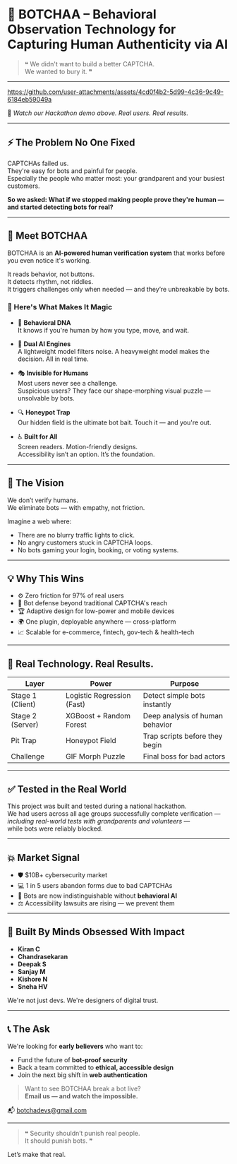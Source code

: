 # 🧠 BOTCHAA – Behavioral Observation Technology for Capturing Human Authenticity via AI

> ❝ We didn't want to build a better CAPTCHA.  
We wanted to bury it. ❞

---


https://github.com/user-attachments/assets/4cd0f4b2-5d99-4c36-9c49-6184eb59049a





🎥 *Watch our Hackathon demo above. Real users. Real results.*

---

## ⚡️ The Problem No One Fixed

CAPTCHAs failed us.  
They're easy for bots and painful for people.  
Especially the people who matter most: your grandparent and your busiest customers.

**So we asked: What if we stopped making people prove they're human — and started detecting bots for real?**

---

## 🚀 Meet BOTCHAA

BOTCHAA is an **AI-powered human verification system** that works before you even notice it's working.

It reads behavior, not buttons.  
It detects rhythm, not riddles.  
It triggers challenges only when needed — and they’re unbreakable by bots.

### 🤯 Here's What Makes It Magic

- 🧬 **Behavioral DNA**  
  It knows if you're human by how you type, move, and wait.

- 🧠 **Dual AI Engines**  
  A lightweight model filters noise. A heavyweight model makes the decision. All in real time.

- 🎭 **Invisible for Humans**  
  Most users never see a challenge.  
  Suspicious users? They face our shape-morphing visual puzzle — unsolvable by bots.

- 🔍 **Honeypot Trap**  
  Our hidden field is the ultimate bot bait. Touch it — and you're out.

- ♿ **Built for All**  
  Screen readers. Motion-friendly designs.  
  Accessibility isn’t an option. It’s the foundation.

---

## 🧠 The Vision

We don’t verify humans.  
We eliminate bots — with empathy, not friction.

Imagine a web where:

- There are no blurry traffic lights to click.
- No angry customers stuck in CAPTCHA loops.
- No bots gaming your login, booking, or voting systems.

---

## 💡 Why This Wins

- ⚙️ Zero friction for 97% of real users
- 🚫 Bot defense beyond traditional CAPTCHA's reach
- 🏆 Adaptive design for low-power and mobile devices
- 🌍 One plugin, deployable anywhere — cross-platform
- 📈 Scalable for e-commerce, fintech, gov-tech & health-tech

---

## 🔐 Real Technology. Real Results.

| Layer        | Power                   | Purpose                         |
|--------------|--------------------------|----------------------------------|
| Stage 1 (Client) | Logistic Regression (Fast) | Detect simple bots instantly     |
| Stage 2 (Server) | XGBoost + Random Forest     | Deep analysis of human behavior  |
| Pit Trap     | Honeypot Field          | Trap scripts before they begin   |
| Challenge    | GIF Morph Puzzle        | Final boss for bad actors        |

---

## ✅ Tested in the Real World

This project was built and tested during a national hackathon.  
We had users across all age groups successfully complete verification —  
*including real-world tests with grandparents and volunteers* —  
while bots were reliably blocked.

---

## 💥 Market Signal

- 🛡️ $10B+ cybersecurity market
- 💻 1 in 5 users abandon forms due to bad CAPTCHAs
- 🤖 Bots are now indistinguishable without **behavioral AI**
- ⚖️ Accessibility lawsuits are rising — we prevent them

---

## 👑 Built By Minds Obsessed With Impact

- **Kiran C**  
- **Chandrasekaran**  
- **Deepak S**  
- **Sanjay M**  
- **Kishore N**  
- **Sneha HV**

We're not just devs. We're designers of digital trust.

---

## 📞 The Ask

We're looking for **early believers** who want to:

- Fund the future of **bot-proof security**
- Back a team committed to **ethical, accessible design**
- Join the next big shift in **web authentication**

> Want to see BOTCHAA break a bot live?  
**Email us — and watch the impossible.**

📬 botchadevs@gmail.com

---

> ❝ Security shouldn’t punish real people.  
It should punish bots. ❞

Let’s make that real.
